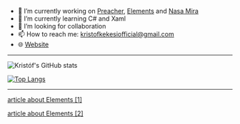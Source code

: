 - 🔭 I’m currently working on [Preacher][preacher], [Elements][elements] and [Nasa Mira][nasamira]
- 🌱 I’m currently learning C# and Xaml
- 👯 I’m looking for collaboration
- 📫 How to reach me: kristofkekesiofficial@gmail.com
- 🌐 [Website][website]

---

![Kristóf's GitHub stats](https://github-readme-stats.vercel.app/api?username=KristofKekesi&show_icons=true&title_color=eb8c10&icon_color=eb8c10)


[![Top Langs](https://github-readme-stats.vercel.app/api/top-langs/?username=KristofKekesi&title_color=eb8c10)](https://github.com/anuraghazra/github-readme-stats&card_width=100px)

[website]: https://www.kekesi.dev
[elements]: https://github.com/KristofKekesi/Elements/blob/master/README.md
[nasamira]: https://github.com/KristofKekesi/NASA-Mira/blob/master/README.md
[preacher]: https://github.com/KristofKekesi/Preacher/blob/master/README.md
---

[article about Elements [1]](https://flutterfix.com/a-flutter-app-to-track-the-chemistry-chemical-elements/)

[article about Elements [2]](https://morioh.com/p/20193610819c)
